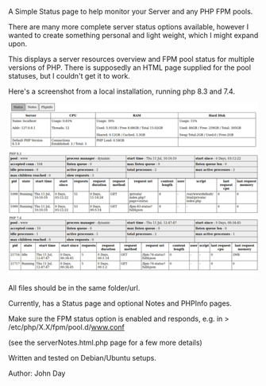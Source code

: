 A Simple Status page to help monitor your Server and any PHP FPM pools.

There are many more complete server status options available,
 however I wanted to create something personal and light weight, which I might expand upon.

This displays a server resources overview and FPM pool status for multiple versions of PHP.
There is supposedly an HTML page supplied for the pool statuses, but I couldn't get it to work.

Here's a screenshot from a local installation, running php 8.3 and 7.4.  

![image info](screenshot.jpg)

All files should be in the same folder/url.

Currently, has a Status page and optional Notes and PHPInfo pages.

Make sure the FPM status option is enabled and responds, e.g. in > /etc/php/X.X/fpm/pool.d/www.conf

(see the serverNotes.html.php page for a few more details)

Written and tested on Debian/Ubuntu setups.

Author: John Day 